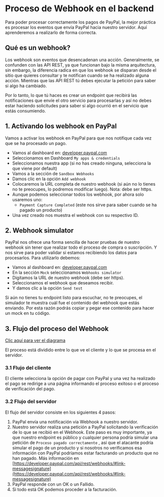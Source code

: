 # Proceso de Webhook en el backend

Para poder procesar correctamente los pagos de PayPal, la mejor práctica es procesar los eventos que envía PayPal hacia nuestro servidor. Aquí aprenderemos a realizarlo de forma correcta.

## Qué es un webhook?

Los webhook son eventos que desencadenan una acción. Generalmente, se confunden con las API REST, ya que funcionan bajo la misma arquitectura, sin embargo, la diferencia radica en que los webhook se disparan desde el sitio que quieres consultar y te notifican cuando se ha realizado alguna acción. Mientras que las API REST tú debes ejecutar la petición para saber si algo ha cambiado.

Por lo tanto, lo que tú haces es crear un endpoint que recibirá las notificaciones que envíe el otro servicio para procesarlas y así no debes estar haciendo solicitudes para saber si algo ocurrió en el servicio que estás consumiendo.

## 1. Activando los webhook en PayPal

Vamos a activar los webhook en PayPal para que nos notifique cada vez que se ha procesado un pago.

- Vamos al dashboard en: [developer.paypal.com](http://developer.paypal.com)
- Seleccionamos en Dashboard `My apps & credentials`
- Seleccionamos nuestra app (si no has creado ninguna, selecciona la que viene por default)
- Vamos a la sección de `Sandbox Webhooks`
- Damos clic en la opción `Add webhook`
- Colocaremos la URL completa de nuestro webhook (si aún no lo tienes no te preocupes, lo podremos modificar luego). Nota: debe ser https.
- Aunque podemos seleccionar todos los webhook, por ahora solo usaremos uno:
    - `Payment Capture Completed` (este nos sirve para saber cuando se ha pagado un producto)
- Una vez creado nos muestra el webhook con su respectivo ID.

## 2. Webhook simulator

PayPal nos ofrece una forma sencilla de hacer pruebas de nuestro webhook sin tener que realizar todo el proceso de compra o suscripción. Y nos sirve para poder validar si estamos recibiendo los datos para procesarlos. Para utilizarlo debemos:

- Vamos al dashboard en: [developer.paypal.com](http://developer.paypal.com)
- En la sección `Mock` seleccionamos `Webhooks simulator`
- Digitamos la URL de nuestro webhook (debe ser https).
- Seleccionamos el webhook que deseamos recibir.
- Y damos clic a la opción `Send test`

Si aún no tienes tu endpoint listo para escuchar, no te preocupes, el simulador te muestra cuál fue el contenido del webhook que estás enviando. Por esta razón podrás copiar y pegar ese contenido para hacer un mock en tu código.

## 3. Flujo del proceso del Webhook

[Clic aquí para ver el diagrama](https://miro.com/app/board/uXjVOSPreHY=/?invite_link_id=365415215848)

El proceso está dividido entre lo que ve el cliente y lo que se procesa en el servidor.

### 3.1 Flujo del cliente

El cliente selecciona la opción de pagar con PayPal y una vez ha realizado el pago se redirige a una página informando el proceso exitoso o el proceso de verificación del pago.

### 3.2 Flujo del servidor

El flujo del servidor consiste en los siguientes 4 pasos:

1. PayPal envía una notificación via Webhook a nuestro servidor.
2. Nuestro servidor realiza una petición a PayPal solicitando la verificación de lo que se recibió en el Webhook. Este paso es muy importante, ya que nuestro endpoint es público y cualquier persona podría simular una petición de `Proceso pagado correctamente` , así que el atacante podría simular el pago de un producto y si nosotros no verificamos esa información con PayPal podríamos estar facturando un producto que no han pagado. Más información en [https://developer.paypal.com/api/rest/webhooks/#link-messagesignature](https://developer.paypal.com/api/rest/webhooks/#link-messagesignature)
3. PayPal responde con un OK o un Fallido.
4. Si todo está OK podemos proceder a la facturación.
